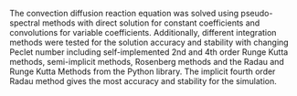 The convection diffusion reaction equation was solved using pseudo-spectral methods with direct solution for constant coefficients and convolutions for variable coefficients. Additionally, different integration methods were tested for the solution accuracy and stability with changing Peclet number including self-implemented 2nd and 4th order Runge Kutta methods, semi-implicit methods, Rosenberg methods and the Radau and Runge Kutta Methods from the Python library. The implicit fourth order Radau method gives the most accuracy and stability for the simulation. 
